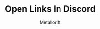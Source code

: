 ---
title: Open Links In Discord #* Anything with * is REQUIRED
author: Metalloriff #*
github: https://github.com/Metalloriff
description_markdown: >-
  Opens links in a new window in Discord, instead of in your web browser. Hold shift to open links normally.
download: https://github.com/Metalloriff/BetterDiscordPlugins/blob/master/OpenLinksInDiscord.plugin.js #* Github isn't required but if it isn't used then further inspection will happen
support: https://discord.gg/yNqzuJa # A link to allow people to get support or give feedback for the Plugin
tags:
layout: product #* DON'T CHANGE
ghcommentid: 69
---